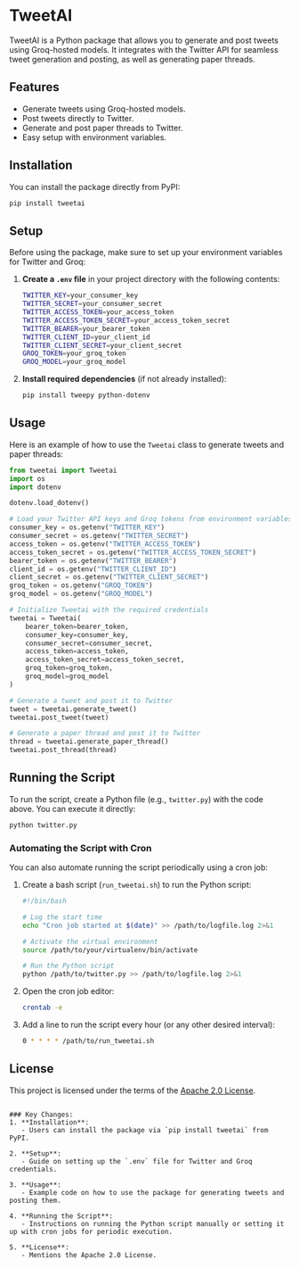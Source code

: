 # TweetAI

TweetAI is a Python package that allows you to generate and post tweets using Groq-hosted models. It integrates with the Twitter API for seamless tweet generation and posting, as well as generating paper threads.

## Features

- Generate tweets using Groq-hosted models.
- Post tweets directly to Twitter.
- Generate and post paper threads to Twitter.
- Easy setup with environment variables.

## Installation

You can install the package directly from PyPI:

```bash
pip install tweetai
```

## Setup

Before using the package, make sure to set up your environment variables for Twitter and Groq:

1. **Create a `.env` file** in your project directory with the following contents:

   ```bash
   TWITTER_KEY=your_consumer_key
   TWITTER_SECRET=your_consumer_secret
   TWITTER_ACCESS_TOKEN=your_access_token
   TWITTER_ACCESS_TOKEN_SECRET=your_access_token_secret
   TWITTER_BEARER=your_bearer_token
   TWITTER_CLIENT_ID=your_client_id
   TWITTER_CLIENT_SECRET=your_client_secret
   GROQ_TOKEN=your_groq_token
   GROQ_MODEL=your_groq_model
   ```

2. **Install required dependencies** (if not already installed):

   ```bash
   pip install tweepy python-dotenv
   ```

## Usage

Here is an example of how to use the `Tweetai` class to generate tweets and paper threads:

```python
from tweetai import Tweetai
import os
import dotenv

dotenv.load_dotenv()

# Load your Twitter API keys and Groq tokens from environment variables
consumer_key = os.getenv("TWITTER_KEY")
consumer_secret = os.getenv("TWITTER_SECRET")
access_token = os.getenv("TWITTER_ACCESS_TOKEN")
access_token_secret = os.getenv("TWITTER_ACCESS_TOKEN_SECRET")
bearer_token = os.getenv("TWITTER_BEARER")
client_id = os.getenv("TWITTER_CLIENT_ID")
client_secret = os.getenv("TWITTER_CLIENT_SECRET")
groq_token = os.getenv("GROQ_TOKEN")
groq_model = os.getenv("GROQ_MODEL")

# Initialize Tweetai with the required credentials
tweetai = Tweetai(
    bearer_token=bearer_token,
    consumer_key=consumer_key,
    consumer_secret=consumer_secret,
    access_token=access_token,
    access_token_secret=access_token_secret,
    groq_token=groq_token,
    groq_model=groq_model
)

# Generate a tweet and post it to Twitter
tweet = tweetai.generate_tweet()
tweetai.post_tweet(tweet)

# Generate a paper thread and post it to Twitter
thread = tweetai.generate_paper_thread()
tweetai.post_thread(thread)
```

## Running the Script

To run the script, create a Python file (e.g., `twitter.py`) with the code above. You can execute it directly:

```bash
python twitter.py
```

### Automating the Script with Cron

You can also automate running the script periodically using a cron job:

1. Create a bash script (`run_tweetai.sh`) to run the Python script:

   ```bash
   #!/bin/bash

   # Log the start time
   echo "Cron job started at $(date)" >> /path/to/logfile.log 2>&1

   # Activate the virtual environment
   source /path/to/your/virtualenv/bin/activate

   # Run the Python script
   python /path/to/twitter.py >> /path/to/logfile.log 2>&1
   ```

2. Open the cron job editor:

   ```bash
   crontab -e
   ```

3. Add a line to run the script every hour (or any other desired interval):

   ```bash
   0 * * * * /path/to/run_tweetai.sh
   ```

## License

This project is licensed under the terms of the [Apache 2.0 License](LICENSE).
```

### Key Changes:
1. **Installation**: 
   - Users can install the package via `pip install tweetai` from PyPI.
   
2. **Setup**:
   - Guide on setting up the `.env` file for Twitter and Groq credentials.
   
3. **Usage**:
   - Example code on how to use the package for generating tweets and posting them.
   
4. **Running the Script**:
   - Instructions on running the Python script manually or setting it up with cron jobs for periodic execution.

5. **License**:
   - Mentions the Apache 2.0 License.